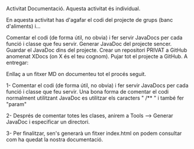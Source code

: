 Activitat Documentació.
Aquesta activitat és individual.

En aquesta activitat has d'agafar el codi del projecte de grups (banc d'aliments) i...

Comentar el codi (de forma útil, no obvia) i fer servir JavaDocs per cada funció i classe que feu servir.
Generar JavaDoc del projecte sencer.
Guardar el JavaDoc dins del projecte.
Crear un repositori PRIVAT a GitHub anomenat XDocs (on X és el teu cognom).
Pujar tot el projecte a GitHub.
A entregar:

Enllaç a un fitxer MD on documenteu tot el procés seguit.



1- Comentar el codi (de forma útil, no obvia) i fer servir JavaDocs per cada funció i classe que feu servir.
Una bona forma de comentar el codi normalment utilitzant JavaDoc es utilitzar els caracters " /** " i també fer "param"





2- Després de comentar totes les clases, anirem a Tools --> Generar JavaDoc i especificar un directori.

3- Per finalitzar, sen's generarà un fitxer index.html on podem consultar com ha quedat la nostra documentació.
